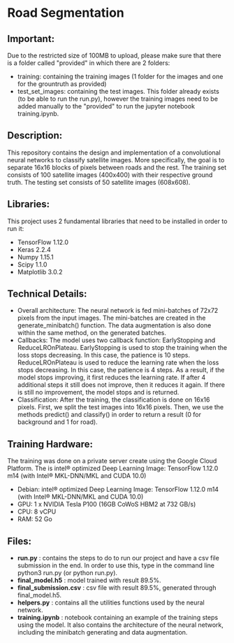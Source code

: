 # Road Segmentation

## Important:
Due to the restricted size of 100MB to upload, please make sure that there is a folder called "provided" in which there are 2 folders:

- training: containing the training images (1 folder for the images and one for the grountruth as provided)
- test_set_images: containing the test images. This folder already exists (to be able to run the run.py), however the training images need to be added manually to the "provided" to run the jupyter notebook training.ipynb.

## Description: 

This repository contains the design and implementation of a convolutional neural networks to classify satellite images. More specifically, the goal is to separate 16x16 blocks of pixels between roads and the rest. 
The training set consists of 100 satellite images (400x400) with their respective ground truth. The testing set consists of 50 satellite images (608x608).

## Libraries: 
This project uses 2 fundamental libraries that need to be installed in order to run it:
- TensorFlow 1.12.0
- Keras 2.2.4
- Numpy 1.15.1
- Scipy 1.1.0
- Matplotlib 3.0.2

## Technical Details: 
- Overall architecture: The neural network is fed mini-batches of 72x72 pixels from the input images. The mini-batches are created in the generate_minibatch() function. The data augmentation is also done within the same method, on the generated batches.
- Callbacks: The model uses two callback function: EarlyStopping and ReduceLROnPlateau. EarlyStopping is used to stop the training when the loss stops decreasing. In this case, the patience is 10 steps. ReduceLROnPlateau is used to reduce the learning rate when the loss stops decreasing. In this case, the patience is 4 steps. As a result, if the model stops improving, it first reduces the learning rate. If after 4 additional steps it still does not improve, then it reduces it again. If there is still no improvement, the model stops and is returned.
- Classification: After the training, the classification is done on 16x16 pixels. First, we split the test images into 16x16 pixels. Then, we use the methods predict() and classify() in order to return a result (0 for background and 1 for road).

## Training Hardware: 

The training was done on a private server create using the Google Cloud Platform. The is intel® optimized Deep Learning Image: TensorFlow 1.12.0 m14 (with Intel® MKL-DNN/MKL and CUDA 10.0)
- Debian:  intel® optimized Deep Learning Image: TensorFlow 1.12.0 m14 (with Intel® MKL-DNN/MKL and CUDA 10.0) 
- GPU: 1 x NVIDIA Tesla P100 (16GB CoWoS HBM2 at 732 GB/s)
- CPU: 8 vCPU
- RAM: 52 Go

## Files:
* **run.py** : contains the steps to do to run our project and have a csv file submission in the end. In order to use this, type in the command line python3 run.py (or python run.py). 
* **final_model.h5** : model trained with result 89.5%.
* **final_submission.csv** : csv file with result 89.5%, generated through final_model.h5.
* **helpers.py** : contains all the utilities functions used by the neural network.
* **training.ipynb** : notebook containing an example of the training steps using the model. It also contains the architecture of the neural network, including the minibatch generating and data augmentation.
